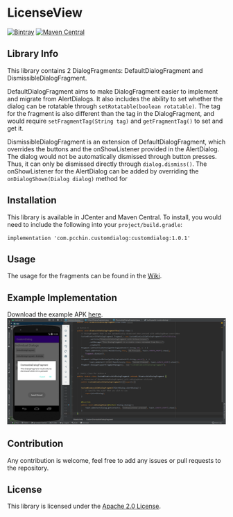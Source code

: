 # LicenseView
[![Bintray](https://api.bintray.com/packages/pcchin/customdialog/com.pcchin.customdialog/images/download.svg)](https://bintray.com/pcchin/customdialog/com.pcchin.customdialog/_latestVersion)
[![Maven Central](https://maven-badges.herokuapp.com/maven-central/com.pcchin.customdialog/customdialog/badge.svg)](https://search.maven.org/artifact/com.pcchin.customdialog/customdialog)

## Library Info
This library contains 2 DialogFragments: DefaultDialogFragment and DismissibleDialogFragment.

DefaultDialogFragment aims to make DialogFragment easier to implement and migrate from AlertDialogs.
 It also includes the ability to set whether the dialog can be rotatable through `setRotatable(boolean rotatable)`. 
 The tag for the fragment is also different than the tag in the DialogFragment, and would require `setFragmentTag(String tag)` and `getFragmentTag()` to set and get it.

DismissibleDialogFragment is an extension of DefaultDialogFragment, which overrides the buttons and the onShowListener provided in the AlertDialog.
 The dialog would not be automatically dismissed through button presses. Thus, it can only be dismissed directly through `dialog.dismiss()`.
 The onShowListener for the AlertDialog can be added by overriding the `onDialogShown(Dialog dialog)` method for 

## Installation
This library is available in JCenter and Maven Central. To install, you would need to include the following into your `project/build.gradle`:

```
implementation 'com.pcchin.customdialog:customdialog:1.0.1'
```

## Usage
The usage for the fragments can be found in the [Wiki](https://github.com/pcchin/customdialog/wiki).

## Example Implementation
Download the example APK [here](/example.apk).
![Example Implementation](/example-implementation.png)

## Contribution
Any contribution is welcome, feel free to add any issues or pull requests to the repository.

## License
This library is licensed under the [Apache 2.0 License](/LICENSE).